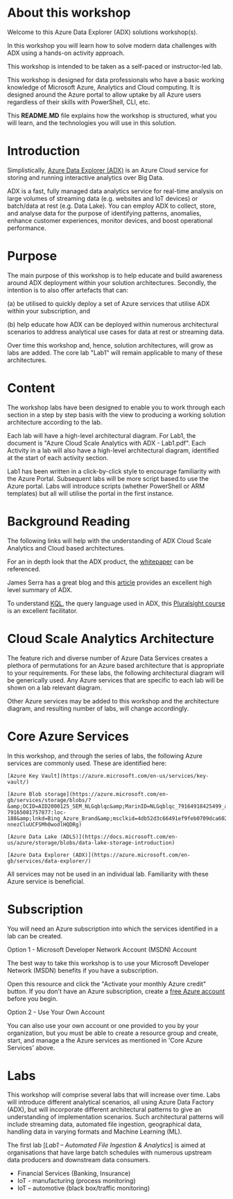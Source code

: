 # About this workshop

Welcome to this Azure Data Explorer (ADX) solutions workshop(s).

In this workshop you will learn how to solve modern data challenges with ADX using a hands-on activity approach.

This workshop is intended to be taken as a self-paced or instructor-led lab.

This workshop is designed for data professionals who have a basic working knowledge of Microsoft Azure, Analytics and Cloud computing. It is designed around the Azure portal to allow uptake by all Azure users regardless of their skills with PowerShell, CLI, etc.

This **README.MD** file explains how the workshop is structured, what you will learn, and the technologies you will use in this solution.

# Introduction

Simplistically, [Azure Data Explorer (ADX)](https://azure.microsoft.com/en-us/services/data-explorer/) is an Azure Cloud service for storing and running interactive analytics over Big Data.

ADX is a fast, fully managed data analytics service for real-time analysis on large volumes of streaming data (e.g. websites and IoT devices) or batch/data at rest (e.g. Data Lake). You can employ ADX to collect, store, and analyse data for the purpose of identifying patterns, anomalies, enhance customer experiences, monitor devices, and boost operational performance.

# Purpose

The main purpose of this workshop is to help educate and build awareness around ADX deployment within your solution architectures. Secondly, the intention is to  also offer artefacts that can:

(a) be utilised to quickly deploy a set of Azure services that utilise ADX within your subscription, and

(b) help educate how ADX can be deployed within numerous architectural scenarios to address analytical use cases for data at rest or streaming data.

Over time this workshop and, hence, solution architectures, will grow as labs are added. The core lab &quot;Lab1&quot; will remain applicable to many of these architectures.

# Content

The workshop labs have been designed to enable you to work through each section in a step by step basis with the view to producing a working solution architecture according to the lab.

Each lab will have a high-level architectural diagram. For Lab1, the document is &quot;Azure Cloud Scale Analytics with ADX - Lab1.pdf&quot;. Each Activity in a lab will also have a high-level architectural diagram, identified at the start of each activity section.

Lab1 has been written in a click-by-click style to encourage familiarity with the Azure Portal. Subsequent labs will be more script based.to use the Azure portal. Labs will introduce scripts (whether PowerShell or ARM templates) but all will utilise the portal in the first instance.

# Background Reading

The following links will help with the understanding of ADX Cloud Scale Analytics and Cloud based architectures.

For an in depth look that the ADX product, the [whitepaper](https://azure.microsoft.com/en-us/resources/azure-data-explorer/) can be referenced.

James Serra has a great blog and this [article](https://www.jamesserra.com/archive/2019/03/azure-data-explorer/) provides an excellent high level summary of ADX.

To understand [KQL](https://docs.microsoft.com/en-us/sharepoint/dev/general-development/keyword-query-language-kql-syntax-reference), the query language used in ADX, this [Pluralsight course](https://www.pluralsight.com/courses/kusto-query-language-kql-from-scratch) is an excellent facilitator.

# Cloud Scale Analytics Architecture

The feature rich and diverse number of Azure Data Services creates a plethora of permutations for an Azure based architecture that is appropriate to your requirements. For these labs, the following architectural diagram will be generically used. Any Azure services that are specific to each lab will be shown on a lab relevant diagram.

Other Azure services may be added to this workshop and the architecture diagram, and resulting number of labs, will change accordingly.

# Core Azure Services

In this workshop, and through the series of labs, the following Azure services are commonly used. These are identified here:

	[Azure Key Vault](https://azure.microsoft.com/en-us/services/key-vault/)

	[Azure Blob storage](https://azure.microsoft.com/en-gb/services/storage/blobs/?&amp;OCID=AID2000125_SEM_NLGqblqc&amp;MarinID=NLGqblqc_79164918425499_azure%20blob%20storage_be_c__1266637735603846_kwd-79165081757877:loc-188&amp;lnkd=Bing_Azure_Brand&amp;msclkid=4db52d3c66491ef9feb0709dca602300&amp;ef_id=XZ4wjAAAAD516UzT:20191012103421:s&amp;dclid=CN-nnezCluUCFSMh0wodlHQDRg)

	[Azure Data Lake (ADLS)](https://docs.microsoft.com/en-us/azure/storage/blobs/data-lake-storage-introduction)

	[Azure Data Explorer (ADX)](https://azure.microsoft.com/en-gb/services/data-explorer/)

All services may not be used in an individual lab. Familiarity with these Azure service is beneficial.

# Subscription

You will need an Azure subscription into which the services identified in a lab can be created.

Option 1 - Microsoft Developer Network Account (MSDN) Account

The best way to take this workshop is to use your Microsoft Developer Network (MSDN) benefits if you have a subscription.

Open this resource and click the &quot;Activate your monthly Azure credit&quot; button. If you don&#39;t have an Azure subscription, create a [free Azure account](https://azure.microsoft.com/free/) before you begin.

Option 2 - Use Your Own Account

You can also use your own account or one provided to you by your organization, but you must be able to create a resource group and create, start, and manage a the Azure services as mentioned in &#39;Core Azure Services&#39; above.

# Labs

This workshop will comprise several labs that will increase over time. Labs will introduce different analytical scenarios, all using Azure Data Factory (ADX), but will incorporate different architectural patterns to give an understanding of implementation scenarios. Such architectural patterns will include streaming data, automated file ingestion, geographical data, handling data in varying formats and Machine Learning (ML).

The first lab [_Lab1 – Automated File Ingestion &amp; Analytics_] is aimed at organisations that have large batch schedules with numerous upstream data producers and downstream data consumers.

- Financial Services (Banking, Insurance)
- IoT - manufacturing (process monitoring)
- IoT – automotive (black box/traffic monitoring)